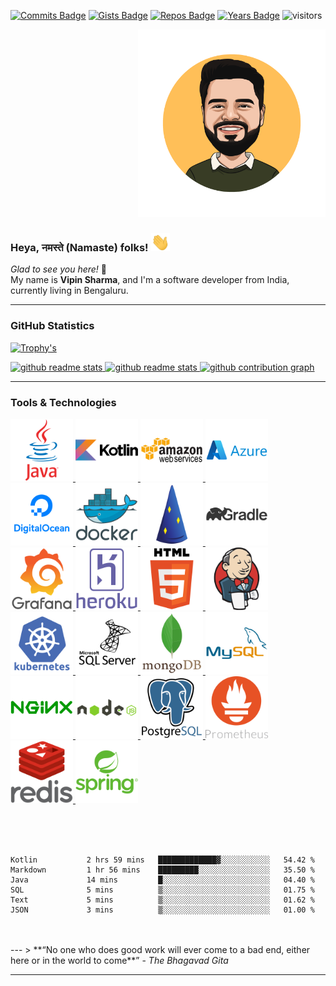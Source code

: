 <!--**shharma-vipin/shharma-vipin** is a ✨ _special_ ✨ repository because its `README.md` (this file) appears on your GitHub profile.-->

[![Commits Badge](https://badges.pufler.dev/commits/monthly/shharma-vipin)](https://badges.pufler.dev)
[![Gists Badge](https://badges.pufler.dev/gists/shharma-vipin)](https://badges.pufler.dev)
[![Repos Badge](https://badges.pufler.dev/repos/shharma-vipin)](https://badges.pufler.dev)
[![Years Badge](https://badges.pufler.dev/years/shharma-vipin)](https://badges.pufler.dev)
![visitors](https://visitor-badge.glitch.me/badge?page_id=shharma-vipin.visitor-badge)

 <p align="right"><img width = "300" src="resources/IMG_0747.PNG"></p>

### Heya, नमस्ते (Namaste) folks! <img src="resources/wave.gif" width="30px">   


_Glad to see you here!_   🤩   
My name is **Vipin Sharma**, and I'm a software developer from India, currently living in Bengaluru.



---

### GitHub Statistics

[![Trophy's](https://github-profile-trophy.vercel.app/?username=shharma-vipin&theme=dracula)](https://github.com/shharma-vipin/github-profile-trophy)

<p>
<a href="https://github.com/anuraghazra/github-readme-stats">
<img float="left" width="400" src="https://github-readme-stats.vercel.app/api?username=shharma-vipin&show_icons=true&line_height=25&count_private=true&theme=dracula&hide=stars"  alt="github readme stats"/>
</a>
<a href="https://github.com/anuraghazra/convoychat">
<img float="center" width="360" src="https://github-readme-streak-stats.herokuapp.com?user=shharma-vipin&theme=dracula&date_format=M%20j%5B%2C%20Y%5D&fire=DDC519"  alt="github readme stats"/>
</a>
<a href="https://github.com/anuraghazra/convoychat">
  <img src="https://activity-graph.herokuapp.com/graph?username=shharma-vipin&theme=dracula"  alt="github contribution graph" height="280"/>
</a>     
</p>     

---
### Tools & Technologies
<p>
<a href="" target="_blank"><img src="https://raw.githubusercontent.com/devicons/devicon/master/icons/java/java-original-wordmark.svg" alt="java" width="100" height="100"/> </a>
<a href="" target="_blank"><img src="https://raw.githubusercontent.com/devicons/devicon/master/icons/kotlin/kotlin-original-wordmark.svg" alt="kotlin" width="100" height="100"/> </a>
<a href="" target="_blank"><img src="https://raw.githubusercontent.com/devicons/devicon/master/icons/amazonwebservices/amazonwebservices-original-wordmark.svg" alt="aws" width="100" height="100"/> </a>
<a href="" target="_blank"><img src="https://raw.githubusercontent.com/devicons/devicon/master/icons/azure/azure-original-wordmark.svg" alt="azure" width="100" height="100"/> </a>
<a href="" target="_blank"><img src="https://raw.githubusercontent.com/devicons/devicon/master/icons/digitalocean/digitalocean-original-wordmark.svg" alt="dgo" width="100" height="100"/> </a>
<a href="" target="_blank"><img src="https://raw.githubusercontent.com/devicons/devicon/master/icons/docker/docker-original-wordmark.svg" alt="docker" width="100" height="100"/> </a>
<a href="" target="_blank"><img src="https://raw.githubusercontent.com/devicons/devicon/master/icons/dropwizard/dropwizard-original.svg" alt="dropwizard" width="100" height="100"/> </a>
<a href="" target="_blank"><img src="https://raw.githubusercontent.com/devicons/devicon/master/icons/gradle/gradle-plain-wordmark.svg" alt="gradle" width="100" height="100"/> </a>
<a href="" target="_blank"><img src="https://raw.githubusercontent.com/devicons/devicon/master/icons/grafana/grafana-original-wordmark.svg" alt="grafana" width="100" height="100"/> </a>
<a href="" target="_blank"><img src="https://raw.githubusercontent.com/devicons/devicon/master/icons/heroku/heroku-original-wordmark.svg" alt="heroku" width="100" height="100"/> </a>
<a href="" target="_blank"><img src="https://raw.githubusercontent.com/devicons/devicon/master/icons/html5/html5-original-wordmark.svg" alt="html5" width="100" height="100"/> </a>
<a href="" target="_blank"><img src="https://raw.githubusercontent.com/devicons/devicon/master/icons/jenkins/jenkins-original.svg" alt="jenkins" width="100" height="100"/> </a>
<a href="" target="_blank"><img src="https://raw.githubusercontent.com/devicons/devicon/master/icons/kubernetes/kubernetes-plain-wordmark.svg" alt="k8s" width="100" height="100"/> </a>
<a href="" target="_blank"><img src="https://raw.githubusercontent.com/devicons/devicon/master/icons/microsoftsqlserver/microsoftsqlserver-plain-wordmark.svg" alt="microsoft sql server" width="100" height="100"/> </a>
<a href="" target="_blank"><img src="https://raw.githubusercontent.com/devicons/devicon/master/icons/mongodb/mongodb-original-wordmark.svg" alt="mongodb" width="100" height="100"/> </a>
<a href="" target="_blank"><img src="https://raw.githubusercontent.com/devicons/devicon/master/icons/mysql/mysql-original-wordmark.svg" alt="mysql" width="100" height="100"/> </a>
<a href="" target="_blank"><img src="https://raw.githubusercontent.com/devicons/devicon/master/icons/nginx/nginx-original.svg" alt="nginx" width="100" height="100"/> </a>
<a href="" target="_blank"><img src="https://raw.githubusercontent.com/devicons/devicon/master/icons/nodejs/nodejs-original-wordmark.svg" alt="nodejs" width="100" height="100"/> </a>
<a href="" target="_blank"><img src="https://raw.githubusercontent.com/devicons/devicon/master/icons/postgresql/postgresql-original-wordmark.svg" alt="postgresql" width="100" height="100"/> </a>
<a href="" target="_blank"><img src="https://raw.githubusercontent.com/devicons/devicon/master/icons/prometheus/prometheus-original-wordmark.svg" alt="prometheus" width="100" height="100"/> </a>
<a href="" target="_blank"><img src="https://raw.githubusercontent.com/devicons/devicon/master/icons/redis/redis-original-wordmark.svg" alt="redis" width="100" height="100"/> </a>
<a href="" target="_blank"><img src="https://raw.githubusercontent.com/devicons/devicon/master/icons/spring/spring-original-wordmark.svg" alt="spring" width="100" height="100"/> </a>

[//]: # (<a href="" target="_blank"><img src="https://raw.githubusercontent.com/devicons/devicon/master/icons/" alt="" width="100" height="100"/> </a>)
</p>

<br/>
<br/>
<br/>

<!--START_SECTION:waka-->

```text
Kotlin           2 hrs 59 mins   █████████████▓░░░░░░░░░░░   54.42 %
Markdown         1 hr 56 mins    █████████░░░░░░░░░░░░░░░░   35.50 %
Java             14 mins         █░░░░░░░░░░░░░░░░░░░░░░░░   04.40 %
SQL              5 mins          ▒░░░░░░░░░░░░░░░░░░░░░░░░   01.75 %
Text             5 mins          ▒░░░░░░░░░░░░░░░░░░░░░░░░   01.62 %
JSON             3 mins          ▒░░░░░░░░░░░░░░░░░░░░░░░░   01.00 %
```

<!--END_SECTION:waka-->
<br/>
<br/>
---     
> **“No one who does good work will ever come to a bad end, either here or in the world to come**” -<cite> The Bhagavad Gita </cite>

---


